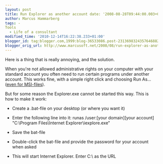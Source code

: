 ```yaml
---
layout: post
title: Run Explorer as another account date: '2008-08-28T09:44:00.003+02:00'
author: Marcus Hammarberg
tags: -
Tools
  - Life of a consultant
modified_time: '2010-12-14T16:22:38.233+01:00'
blogger_id: tag:blogger.com,1999:blog-36533086.post-2313698324357646882
blogger_orig_url: http://www.marcusoft.net/2008/08/run-explorer-as-another-account.html
---
```


Here is a thing that is really annoying, and the solution.

When you're not allowed administrative rights on your computer with your
standard account you often need to run certain programs under another
account. This works fine, with a simple right click and choosing Run
As... ([even for
MSI-files](http://www.marcusoft.net/2008/08/run-as-for-msi-files.html)).

But for some reason the Explorer.exe cannot be started this way. This is
how to make it work:

-   Create a .bat-file on your desktop (or where you want it)

-   Enter the following line into it:
       runas /user:[your domain]\[your account] "C:\Program Files\Internet Explorer\iexplore.exe"

-   Save the bat-file

-   Double-click the bat-file and provide the password for your account
    when asked

-   This will start Internet Explorer. Enter C:\\ as the URL
